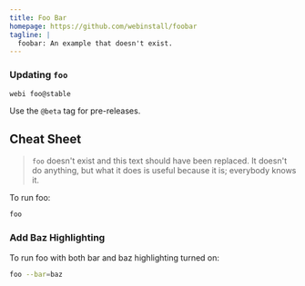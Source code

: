 ```yaml
---
title: Foo Bar
homepage: https://github.com/webinstall/foobar
tagline: |
  foobar: An example that doesn't exist.
---
```


<!--
    Note: Delete this comment section.

    Need an example that has an **alias**? See `bat`.
    Need a Windows example using **msvc**? See `bat`.
-->

### Updating `foo`

`webi foo@stable`

Use the `@beta` tag for pre-releases.

## Cheat Sheet

> `foo` doesn't exist and this text should have been replaced. It doesn't do
> anything, but what it does is useful because it is; everybody knows it.

To run foo:

```bash
foo
```

### Add Baz Highlighting

To run foo with both bar and baz highlighting turned on:

```bash
foo --bar=baz
```
